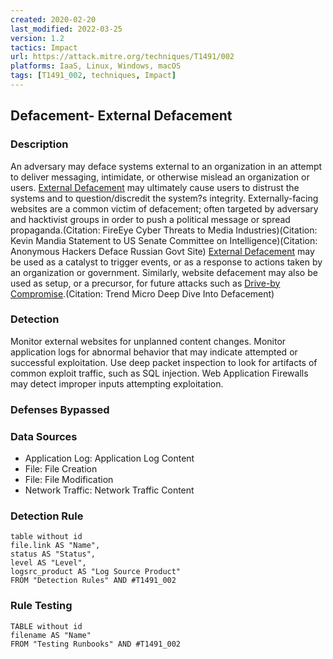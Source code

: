 ```yaml
---
created: 2020-02-20
last_modified: 2022-03-25
version: 1.2
tactics: Impact
url: https://attack.mitre.org/techniques/T1491/002
platforms: IaaS, Linux, Windows, macOS
tags: [T1491_002, techniques, Impact]
---
```


## Defacement- External Defacement

### Description

An adversary may deface systems external to an organization in an attempt to deliver messaging, intimidate, or otherwise mislead an organization or users. [External Defacement](https://attack.mitre.org/techniques/T1491/002) may ultimately cause users to distrust the systems and to question/discredit the system?s integrity. Externally-facing websites are a common victim of defacement; often targeted by adversary and hacktivist groups in order to push a political message or spread propaganda.(Citation: FireEye Cyber Threats to Media Industries)(Citation: Kevin Mandia Statement to US Senate Committee on Intelligence)(Citation: Anonymous Hackers Deface Russian Govt Site) [External Defacement](https://attack.mitre.org/techniques/T1491/002) may be used as a catalyst to trigger events, or as a response to actions taken by an organization or government. Similarly, website defacement may also be used as setup, or a precursor, for future attacks such as [Drive-by Compromise](https://attack.mitre.org/techniques/T1189).(Citation: Trend Micro Deep Dive Into Defacement)

### Detection

Monitor external websites for unplanned content changes. Monitor application logs for abnormal behavior that may indicate attempted or successful exploitation. Use deep packet inspection to look for artifacts of common exploit traffic, such as SQL injection. Web Application Firewalls may detect improper inputs attempting exploitation.

### Defenses Bypassed



### Data Sources

  - Application Log: Application Log Content
  -  File: File Creation
  -  File: File Modification
  -  Network Traffic: Network Traffic Content
### Detection Rule

```dataview
table without id
file.link AS "Name",
status AS "Status",
level AS "Level",
logsrc_product AS "Log Source Product"
FROM "Detection Rules" AND #T1491_002
```

### Rule Testing

```dataview
TABLE without id
filename AS "Name"
FROM "Testing Runbooks" AND #T1491_002
```

